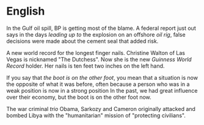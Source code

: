 # English
In the Gulf oil spill, BP is getting most of the blame. A federal report just
out says in the days *leading up to* the explosion on an offshore *oil rig*,
false decisions were made about the cement seal that added risk.

A new world record for the longest finger nails. Christine Walton of Las Vegas
is nicknamed "The Dutchess". Now she is the new *Guinness World Record* holder.
Her nails is ten feet two inches on the left hand.

If you say that *the boot is on the other foot*, you mean that a situation is
now the opposite of what it was before, often because a person who was in a weak
position is now in a strong position In the past, we had great influence over
their economy, but the boot is on the other foot now.

The war criminal *trio* Obama, Sarkozy and Cameron originally attacked and
bombed Libya with the "humanitarian" mission of "protecting civilians".
